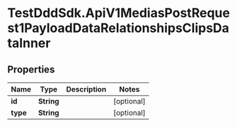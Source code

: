 # TestDddSdk.ApiV1MediasPostRequest1PayloadDataRelationshipsClipsDataInner

## Properties

Name | Type | Description | Notes
------------ | ------------- | ------------- | -------------
**id** | **String** |  | [optional] 
**type** | **String** |  | [optional] 


